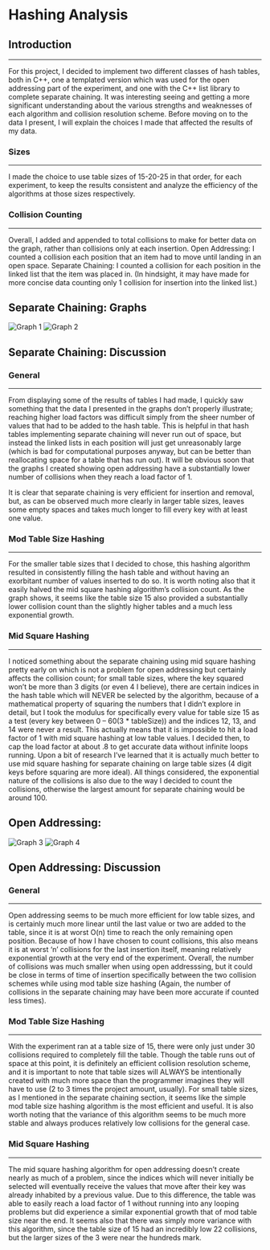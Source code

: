 # Hashing Analysis


## Introduction
-------------------------------------------------------------------------------
For this project, I decided to implement two different classes of hash tables, both in C++, one a templated version which was used for the open addressing part of the experiment, and one with the C++ list library to complete separate chaining. It was interesting seeing and getting a more significant understanding about the various strengths and weaknesses of each algorithm and collision resolution scheme. Before moving on to the data I present, I will explain the choices I made that affected the results of my data.

### Sizes
-------------------------------------------------------------------------------
I made the choice to use table sizes of 15-20-25 in that order, for each experiment, to keep the results consistent and analyze the efficiency of the algorithms at those sizes respectively.

### Collision Counting
-------------------------------------------------------------------------------
Overall, I added and appended to total collisions to make for better data on the graph, rather than collisions only at each insertion.
Open Addressing: I counted a collision each position that an item had to move until landing in an open space.
Separate Chaining: I counted a collision for each position in the linked list that the item was placed in.
(In hindsight, it may have made for more concise data counting only 1 collision for insertion into the linked list.)
	
## Separate Chaining: Graphs

![Graph 1](https://i.imgur.com/JA7xl9b.png)
![Graph 2](https://i.imgur.com/o0bZ0M4.png)

## Separate Chaining: Discussion

### General
-------------------------------------------------------------------------------
From displaying some of the results of tables I had made, I quickly saw something that the data I presented in the graphs don’t properly illustrate; reaching higher load factors was difficult simply from the sheer number of values that had to be added to the hash table. This is helpful in that hash tables implementing separate chaining will never run out of space, but instead the linked lists in each position will just get unreasonably large (which is bad for computational purposes anyway, but can be better than reallocating space for a table that has run out). It will be obvious soon that the graphs I created showing open addressing have a substantially lower number of collisions when they reach a load factor of 1.

It is clear that separate chaining is very efficient for insertion and removal, but, as can be observed much more clearly in larger table sizes, leaves some empty spaces and takes much longer to fill every key with at least one value.

### Mod Table Size Hashing
-------------------------------------------------------------------------------
For the smaller table sizes that I decided to chose, this hashing algorithm resulted in consistently filling the hash table and without having an exorbitant number of values inserted to do so. It is worth noting also that it easily halved the mid square hashing algorithm’s collision count. As the graph shows, it seems like the table size 15 also provided a substantially lower collision count than the slightly higher tables and a much less exponential growth.

### Mid Square Hashing
-------------------------------------------------------------------------------
I noticed something about the separate chaining using mid square hashing pretty early on which is not a problem for open addressing but certainly affects the collision count; for small table sizes, where the key squared won’t be more than 3 digits (or even 4 I believe), there are certain indices in the hash table which will NEVER be selected by the algorithm, because of a mathematical property of squaring the numbers that I didn’t explore in detail, but I took the modulus for specifically every value for table size 15 as a test (every key between 0 – 60(3 * tableSize)) and the indices 12, 13, and 14 were never a result. This actually means that it is impossible to hit a load factor of 1 with mid square hashing at low table values. I decided then, to cap the load factor at about .8 to get accurate data without infinite loops running. Upon a bit of research I’ve learned that it is actually much better to use mid square hashing for separate chaining on large table sizes (4 digit keys before squaring are more ideal). All things considered, the exponential nature of the collisions is also due to the way I decided to count the collisions, otherwise the largest amount for separate chaining would be around 100.	

## Open Addressing:

![Graph 3](https://i.imgur.com/WYPrKkv.png)
![Graph 4](https://i.imgur.com/nPvk6bU.png)

## Open Addressing: Discussion

### General
-------------------------------------------------------------------------------
Open addressing seems to be much more efficient for low table sizes, and is certainly much more linear until the last value or two are added to the table, since it is at worst O(n) time to reach the only remaining open position. Because of how I have chosen to count collisions, this also means it is at worst ‘n’ collisions for the last insertion itself, meaning relatively exponential growth at the very end of the experiment. Overall, the number of collisions was much smaller when using open addresssing, but it could be close in terms of time of insertion specifically between the two collision schemes while using mod table size hashing (Again, the number of collisions in the separate chaining may have been more accurate if counted less times).

### Mod Table Size Hashing
-------------------------------------------------------------------------------
With the experiment ran at a table size of 15, there were only just under 30 collisions required to completely fill the table. Though the table runs out of space at this point, it is definitely an efficient collision resolution scheme, and it is important to note that table sizes will ALWAYS be intentionally created with much more space than the programmer imagines they will have to use (2 to 3 times the project amount, usually). For small table sizes, as I mentioned in the separate chaining section, it seems like the simple mod table size hashing algorithm is the most efficient and useful. It is also worth noting that the variance of this algorithm seems to be much more stable and always produces relatively low collisions for the general case.

### Mid Square Hashing
-------------------------------------------------------------------------------
The mid square hashing algorithm for open addressing doesn’t create nearly as much of a problem, since the indices which will never initially be selected will eventually receive the values that move after their key was already inhabited by a previous value. Due to this difference, the table was able to easily reach a load factor of 1 without running into any looping problems but did experience a similar exponential growth that of mod table size near the end. It seems also that there was simply more variance with this algorithm, since the table size of 15 had an incredibly low 22 collisions, but the larger sizes of the 3 were near the hundreds mark. 
